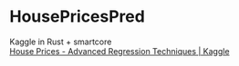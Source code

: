 # HousePricesPred
Kaggle in Rust + smartcore  
[House Prices - Advanced Regression Techniques | Kaggle](https://www.kaggle.com/c/house-prices-advanced-regression-techniques/overview)
